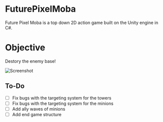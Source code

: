 # FuturePixelMoba
Future Pixel Moba is a top down 2D action game built on the Unity engine in C#. 

# Objective
Destory the enemy base!

![Screenshot](http://i.imgur.com/n60oJ7o.png)

## To-Do

- [ ] Fix bugs with the targeting system for the towers
- [ ] Fix bugs with the targeting system for the minions
- [ ] Add ally waves of minions 
- [ ] Add end game structure
